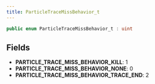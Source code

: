 ```yaml
---
title: ParticleTraceMissBehavior_t
---
```


```csharp
public enum ParticleTraceMissBehavior_t : uint
```

## Fields

- **PARTICLE_TRACE_MISS_BEHAVIOR_KILL**: 1
- **PARTICLE_TRACE_MISS_BEHAVIOR_NONE**: 0
- **PARTICLE_TRACE_MISS_BEHAVIOR_TRACE_END**: 2

